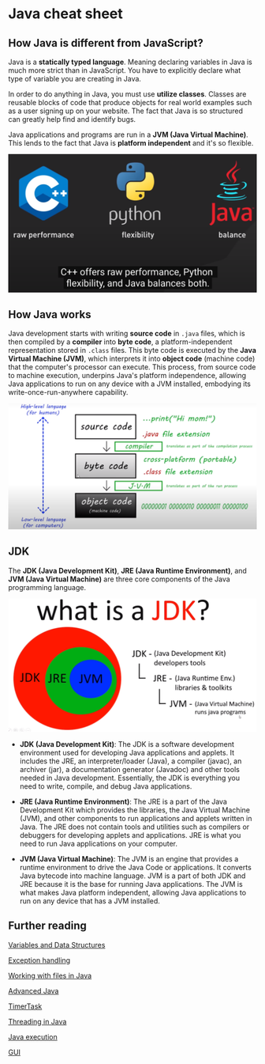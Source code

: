 # Java cheat sheet

## How Java is different from JavaScript?

Java is a **statically typed language**. Meaning declaring variables in Java is much more strict than in JavaScript. You have to explicitly declare what type of variable you are creating in Java.

In order to do anything in Java, you must use **utilize classes**. Classes are reusable blocks of code that produce objects for real world examples such as a user signing up on your website. The fact that Java is so structured can greatly help find and identify bugs.

Java applications and programs are run in a **JVM (Java Virtual Machine)**. This lends to the fact that Java is **platform independent** and it's so flexible.

![Java vs JavaScript](repo/java0.png)

## How Java works

Java development starts with writing **source code** in `.java` files, which is then compiled by a **compiler** into **byte code**, a platform-independent representation stored in `.class` files. This byte code is executed by the **Java Virtual Machine (JVM)**, which interprets it into **object code** (machine code) that the computer's processor can execute. This process, from source code to machine execution, underpins Java's platform independence, allowing Java applications to run on any device with a JVM installed, embodying its write-once-run-anywhere capability.

![code explained](repo/java1.png)

## JDK

The **JDK (Java Development Kit)**, **JRE (Java Runtime Environment)**, and **JVM (Java Virtual Machine)** are three core components of the Java programming language.

![JDK](repo/jdk.png)

- **JDK (Java Development Kit)**: The JDK is a software development environment used for developing Java applications and applets. It includes the JRE, an interpreter/loader (Java), a compiler (javac), an archiver (jar), a documentation generator (Javadoc) and other tools needed in Java development. Essentially, the JDK is everything you need to write, compile, and debug Java applications.

- **JRE (Java Runtime Environment)**: The JRE is a part of the Java Development Kit which provides the libraries, the Java Virtual Machine (JVM), and other components to run applications and applets written in Java. The JRE does not contain tools and utilities such as compilers or debuggers for developing applets and applications. JRE is what you need to run Java applications on your computer.

- **JVM (Java Virtual Machine)**: The JVM is an engine that provides a runtime environment to drive the Java Code or applications. It converts Java bytecode into machine language. JVM is a part of both JDK and JRE because it is the base for running Java applications. The JVM is what makes Java platform independent, allowing Java applications to run on any device that has a JVM installed.

## Further reading

[Variables and Data Structures](demo/material/01_VARIABLES.md)

[Exception handling](demo/material/03_EXCEPTIONS.md)

[Working with files in Java](demo/material/04_FILES.md)

[Advanced Java](demo/material/05_ADVANCED_JAVA.md)

[TimerTask](demo/material/06_TIMER.md)

[Threading in Java](demo/material/07_THREADS.md)

[Java execution](demo/material/08_JAVA_EXECUTION.md)

[GUI](demo/src/GUI/README.md)
